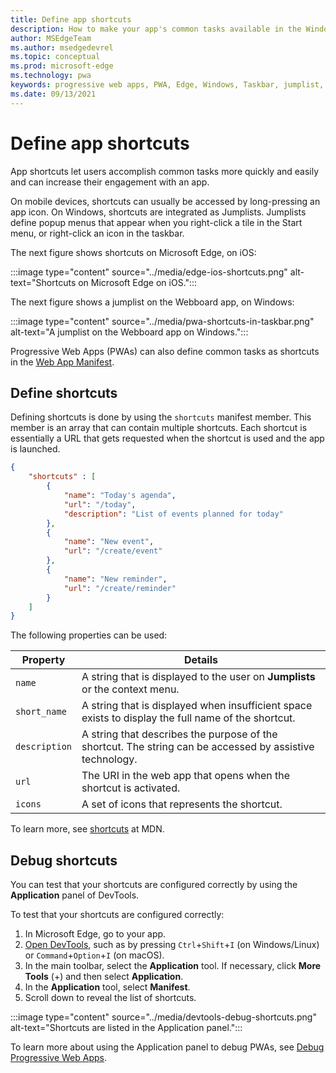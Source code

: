 ```yaml
---
title: Define app shortcuts
description: How to make your app's common tasks available in the Windows Taskbar's context menu.
author: MSEdgeTeam
ms.author: msedgedevrel
ms.topic: conceptual
ms.prod: microsoft-edge
ms.technology: pwa
keywords: progressive web apps, PWA, Edge, Windows, Taskbar, jumplist, shortcut
ms.date: 09/13/2021
---
```

# Define app shortcuts

App shortcuts let users accomplish common tasks more quickly and easily and can increase their engagement with an app.

On mobile devices, shortcuts can usually be accessed by long-pressing an app icon.  On Windows, shortcuts are integrated as Jumplists.  Jumplists define popup menus that appear when you right-click a tile in the Start menu, or right-click an icon in the taskbar.

The next figure shows shortcuts on Microsoft Edge, on iOS:

:::image type="content" source="../media/edge-ios-shortcuts.png" alt-text="Shortcuts on Microsoft Edge on iOS.":::

The next figure shows a jumplist on the Webboard app, on Windows:

:::image type="content" source="../media/pwa-shortcuts-in-taskbar.png" alt-text="A jumplist on the Webboard app on Windows.":::

Progressive Web Apps (PWAs) can also define common tasks as shortcuts in the [Web App Manifest](./web-app-manifests.md).


<!-- ====================================================================== -->
## Define shortcuts

Defining shortcuts is done by using the `shortcuts` manifest member.  This member is an array that can contain multiple shortcuts.  Each shortcut is essentially a URL that gets requested when the shortcut is used and the app is launched.

```json
{
    "shortcuts" : [
        {
            "name": "Today's agenda",
            "url": "/today",
            "description": "List of events planned for today"
        },
        {
            "name": "New event",
            "url": "/create/event"
        },
        {
            "name": "New reminder",
            "url": "/create/reminder"
        }
    ]
}
```

The following properties can be used:

| Property | Details |
|---|---|
| `name` | A string that is displayed to the user on **Jumplists** or the context menu. |
| `short_name` | A string that is displayed when insufficient space exists to display the full name of the shortcut. |
| `description` | A string that describes the purpose of the shortcut.  The string can be accessed by assistive technology. |
| `url` | The URI in the web app that opens when the shortcut is activated. |
| `icons` | A set of icons that represents the shortcut. |

To learn more, see [shortcuts](https://developer.mozilla.org/docs/Web/Manifest/shortcuts) at MDN.


<!-- ====================================================================== -->
## Debug shortcuts

You can test that your shortcuts are configured correctly by using the **Application** panel of DevTools.

To test that your shortcuts are configured correctly:

1.   In Microsoft Edge, go to your app.
1.   [Open DevTools](../../devtools-guide-chromium/open/index.md), such as by pressing `Ctrl`+`Shift`+`I` (on Windows/Linux) or `Command`+`Option`+`I` (on macOS).
1.   In the main toolbar, select the **Application** tool.  If necessary, click **More Tools** (+) and then select **Application**.
1.   In the **Application** tool, select **Manifest**.
1.   Scroll down to reveal the list of shortcuts.

:::image type="content" source="../media/devtools-debug-shortcuts.png" alt-text="Shortcuts are listed in the Application panel.":::

To learn more about using the Application panel to debug PWAs, see [Debug Progressive Web Apps](../../devtools-guide-chromium/progressive-web-apps/index.md).
